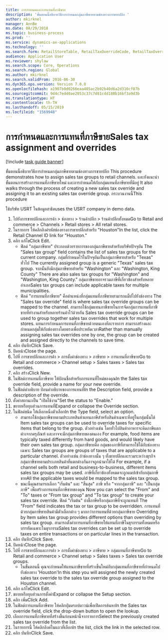 ```yaml
---
title: การกำหนดและการแทนที่ภาษีขาย
description: 'ขั้นตอนนี้อธิบายวิธีการกำหนดกลุ่มภาษีขายตามช่องทางการขายปลีก '
author: mkirknel
manager: AnnBe
ms.date: 08/29/2018
ms.topic: business-process
ms.prod: ''
ms.service: dynamics-ax-applications
ms.technology: ''
ms.search.form: RetailStoreTable, RetailTaxOverrideCode, RetailTaxOverrideGroup
audience: Application User
ms.reviewer: shylaw
ms.search.scope: Core, Operations
ms.search.region: Global
ms.author: mkirknel
ms.search.validFrom: 2016-06-30
ms.dyn365.ops.version: Version 7.0.0
ms.openlocfilehash: a1907b0d0266eaa405ac2b92b40d6a2d310cf07b
ms.sourcegitcommit: 9d4c7edd0ae2053c37c7d81cdd180b16bf3a9d3b
ms.translationtype: HT
ms.contentlocale: th-TH
ms.lasthandoff: 05/15/2019
ms.locfileid: "1569948"
---
```

# <a name="sales-tax-assignment-and-overrides"></a><span data-ttu-id="cd2fc-103">การกำหนดและการแทนที่ภาษีขาย</span><span class="sxs-lookup"><span data-stu-id="cd2fc-103">Sales tax assignment and overrides</span></span>

[!include [task guide banner](../../includes/task-guide-banner.md)]

<span data-ttu-id="cd2fc-104">ขั้นตอนนี้อธิบายวิธีการกำหนดกลุ่มภาษีขายตามช่องทางการขายปลีก </span><span class="sxs-lookup"><span data-stu-id="cd2fc-104">This procedure demonstrates how to assign sales tax groups to retail channels.</span></span> <span data-ttu-id="cd2fc-105">และยังแนะนำขั้นตอนการสร้างการแทนที่ภาษีขายใหม่ และการกำหนดให้กับกลุ่มแทนที่ภาษีขายที่มีอยู่ </span><span class="sxs-lookup"><span data-stu-id="cd2fc-105">It also walks through the process of creating a new sales tax override and assigning it to an existing sales tax override group.</span></span> <span data-ttu-id="cd2fc-106">กระบวนงานนี้</span><span class="sxs-lookup"><span data-stu-id="cd2fc-106">This procedure</span></span>

<span data-ttu-id="cd2fc-107">ใช้บริษัท USRT ในข้อมูลสาธิต</span><span class="sxs-lookup"><span data-stu-id="cd2fc-107">uses the USRT company in demo data.</span></span>

1. <span data-ttu-id="cd2fc-108">ไปยังการขายปลีกและการค้า > ช่องทาง > ร้านค้าปลีก > ร้านค้าปลีกทั้งหมด</span><span class="sxs-lookup"><span data-stu-id="cd2fc-108">Go to Retail and commerce > Channels > Retail stores > All retail stores.</span></span>
2. <span data-ttu-id="cd2fc-109">ในรายการ ให้คลิกลิงค์รหัสช่องทางการขายปลีกสำหรับ "Houston"</span><span class="sxs-lookup"><span data-stu-id="cd2fc-109">In the list, click the Retail Channel ID link for "Houston."</span></span>
3. <span data-ttu-id="cd2fc-110">คลิก แก้ไข</span><span class="sxs-lookup"><span data-stu-id="cd2fc-110">Click Edit.</span></span>
    * <span data-ttu-id="cd2fc-111">ฟิลด์ "กลุ่มภาษีขาย" ประกอบด้วยรายการของกลุ่มภาษีขายสำหรับบริษัทปัจจุบัน </span><span class="sxs-lookup"><span data-stu-id="cd2fc-111">The "Sales tax group" field contains the list of sales tax groups for the current company.</span></span> <span data-ttu-id="cd2fc-112">กลุ่มที่กำหนดไว้ในปัจจุบันเป็นกลุ่มภาษีขายสำหรับ "Texas" ทั่วไป </span><span class="sxs-lookup"><span data-stu-id="cd2fc-112">The currently assigned group is a generic "Texas" sales tax group.</span></span> <span data-ttu-id="cd2fc-113">จากนั้นยังมีกลุ่มภาษีขายสำหรับ "Washington" และ "Washington, King County" </span><span class="sxs-lookup"><span data-stu-id="cd2fc-113">There are also sales tax groups for "Washington" and "Washington, King County."</span></span> <span data-ttu-id="cd2fc-114">กลุ่มภาษีขายอาจรวมภาษีที่เกี่ยวข้องสำหรับหลายอำเภอ</span><span class="sxs-lookup"><span data-stu-id="cd2fc-114">Sales tax groups can include applicable taxes for multiple municipalities.</span></span>  
    * <span data-ttu-id="cd2fc-115">ฟิลด์ "การแทนที่ภาษีขาย" คือตำแหน่งที่กลุ่มแทนที่ภาษีขายสามารถแม็ปไปยังช่องทาง </span><span class="sxs-lookup"><span data-stu-id="cd2fc-115">The "Sales tax override" field is where sales tax override groups can be mapped to the channel.</span></span> <span data-ttu-id="cd2fc-116">สามารถใช้กลุ่มแทนภาษีขายในการจัดกลุ่มการแทนที่ภาษีขายที่ทำงานสำหรับหลายร้านค้าไว้ด้วยกัน </span><span class="sxs-lookup"><span data-stu-id="cd2fc-116">Sales tax override groups can be used to group together sales tax overrides that work for multiple stores.</span></span> <span data-ttu-id="cd2fc-117">แทนการกำหนดการแทนที่ภาษีขายด้วยตนเองทีละรายการ สามารถสร้างและกำหนดกลุ่มให้กับช่องทางโดยตรงเพื่อประหยัดเวลา</span><span class="sxs-lookup"><span data-stu-id="cd2fc-117">Rather than manually assigning sales tax overrides one by one, the group can be created and assigned directly to the channels to save time.</span></span>  
4. <span data-ttu-id="cd2fc-118">คลิก บันทึก</span><span class="sxs-lookup"><span data-stu-id="cd2fc-118">Click Save.</span></span>
5. <span data-ttu-id="cd2fc-119">ปิดหน้า</span><span class="sxs-lookup"><span data-stu-id="cd2fc-119">Close the page.</span></span>
6. <span data-ttu-id="cd2fc-120">ไปที่ การขายปลีกและการค้า > การตั้งค่าช่องทาง > ภาษีขาย > การแทนที่ภาษีขาย</span><span class="sxs-lookup"><span data-stu-id="cd2fc-120">Go to Retail and commerce > Channel setup > Sales taxes > Sales tax overrides.</span></span>
7. <span data-ttu-id="cd2fc-121">คลิก สร้าง</span><span class="sxs-lookup"><span data-stu-id="cd2fc-121">Click New.</span></span>
8. <span data-ttu-id="cd2fc-122">ในฟิลด์การแทนที่ภาษีขาย ให้ป้อนชื่อสำหรับการแทนที่ใหม่ของคุณ</span><span class="sxs-lookup"><span data-stu-id="cd2fc-122">In the Sales tax override field, provide a name for your new override.</span></span>
9. <span data-ttu-id="cd2fc-123">ในฟิลด์คำอธิบาย ป้อนคำอธิบายของการแทนที่</span><span class="sxs-lookup"><span data-stu-id="cd2fc-123">In the Description field, provide a description of the override.</span></span>
10. <span data-ttu-id="cd2fc-124">ตั้งค่าสถานะเป็น "เปิดใช้งาน"</span><span class="sxs-lookup"><span data-stu-id="cd2fc-124">Set the status to "Enable."</span></span>
11. <span data-ttu-id="cd2fc-125">ขยายหรือยุบส่วนการแทนที่</span><span class="sxs-lookup"><span data-stu-id="cd2fc-125">Expand or collapse the Override section.</span></span>
12. <span data-ttu-id="cd2fc-126">ในฟิลด์ชนิด ให้เลือกหนึ่งตัวเลือก</span><span class="sxs-lookup"><span data-stu-id="cd2fc-126">In the Type field, select an option.</span></span>
    * <span data-ttu-id="cd2fc-127">สามารถใช้กลุ่มภาษีขายตามประเภทสินค้าแทนภาษีสำหรับสินค้าเฉพาะที่อยู่ในกลุ่มนั้นได้ </span><span class="sxs-lookup"><span data-stu-id="cd2fc-127">Item sales tax groups can be used to override taxes for specific items that belong to the group.</span></span> <span data-ttu-id="cd2fc-128">ตัวอย่างเช่น โดยทั่วไปสินค้าอาหารจะคิดภาษีแตกต่างจากครุภัณฑ์ และอาจจะมีกลุ่มภาษีขายของตนเอง </span><span class="sxs-lookup"><span data-stu-id="cd2fc-128">For example, food items are typically taxed differently from hard goods, and would likely have their own sales tax group.</span></span>     <span data-ttu-id="cd2fc-129">กลุ่มภาษีขายคือ กลุ่มของภาษีที่สามารถใช้ได้กับช่องทางเฉพาะ </span><span class="sxs-lookup"><span data-stu-id="cd2fc-129">Sales tax groups are groups of taxes that are applicable to a particular channel.</span></span> <span data-ttu-id="cd2fc-130">ตัวอย่างเช่น ถ้าช่องทางนั้น ๆ ทั้งขายปลีกและรวมระหว่างธุรกิจ กลุ่มภาษีขายตามประเภทสินค้าที่แตกต่างกันอาจถูกนำมาใช้ได้ </span><span class="sxs-lookup"><span data-stu-id="cd2fc-130">For example, if a channel sells both retail and business-to-business, different items sales tax groups may be used.</span></span> <span data-ttu-id="cd2fc-131">ภาษีที่เกี่ยวข้องทั้งหมดจะถูกแมปเข้ากับกลุ่มภาษีขาย</span><span class="sxs-lookup"><span data-stu-id="cd2fc-131">All the applicable taxes would be mapped to the sales tax group.</span></span>  
    * <span data-ttu-id="cd2fc-132">ขณะนี้คุณสามารถเลือก "เริ่มต้น" และ "สิ้นสุด" ภาษี หรือ "จากกลุ่มภาษี" และ "เป็นกลุ่มภาษี" เพื่อสร้างการแทนที่ภาษีขายของคุณ </span><span class="sxs-lookup"><span data-stu-id="cd2fc-132">Now you can select the "From" and "To" taxes or "From tax group" and "To tax group" to create your sales tax override.</span></span>    <span data-ttu-id="cd2fc-133">ฟิลด์ "เริ่มต้น" บ่งชี้ภาษีหรือกลุ่มภาษีที่จะถูกแทนที่ </span><span class="sxs-lookup"><span data-stu-id="cd2fc-133">The "From" field indicates the tax or tax group to be overridden.</span></span> <span data-ttu-id="cd2fc-134">การแทนที่ด้วยกลุ่มภาษีขายสินค้ามีตัวเลือกต่าง ๆ มากกว่าการแทนที่ด้วยกลุ่มภาษีขาย </span><span class="sxs-lookup"><span data-stu-id="cd2fc-134">Overriding by Item sales tax group provides different options than overriding by sales tax group.</span></span>    <span data-ttu-id="cd2fc-135">สามารถตั้งค่าการแทนที่ภาษีขายให้แทนที่ภาษีในธุรกรรมทั้งหมดหรือบรรทัดเฉพาะในธุรกรรม</span><span class="sxs-lookup"><span data-stu-id="cd2fc-135">Sales tax overrides can be set up to override taxes on entire transactions or on particular lines in the transaction.</span></span>  
13. <span data-ttu-id="cd2fc-136">คลิก บันทึก</span><span class="sxs-lookup"><span data-stu-id="cd2fc-136">Click Save.</span></span>
14. <span data-ttu-id="cd2fc-137">ปิดหน้า</span><span class="sxs-lookup"><span data-stu-id="cd2fc-137">Close the page.</span></span>
15. <span data-ttu-id="cd2fc-138">ไปที่ การขายปลีกและการค้า > การตั้งค่าช่องทาง > ภาษีขาย > กลุ่มแทนที่ภาษีขาย</span><span class="sxs-lookup"><span data-stu-id="cd2fc-138">Go to Retail and commerce > Channel setup > Sales taxes > Sales tax override groups.</span></span>
    * <span data-ttu-id="cd2fc-139">ในขั้นตอนนี้ คุณจะกำหนดให้แทนภาษีขายที่สร้างขึ้นใหม่กับกลุ่มแทนที่ภาษีขายที่กำหนดไปยังช่องทาง 'Houston'</span><span class="sxs-lookup"><span data-stu-id="cd2fc-139">In this step you will assigned the newly created sales tax override to the sales tax override group assigned to the Houston channel.</span></span>  
16. <span data-ttu-id="cd2fc-140">คลิก แก้ไข</span><span class="sxs-lookup"><span data-stu-id="cd2fc-140">Click Edit.</span></span>
17. <span data-ttu-id="cd2fc-141">ขยายหรือยุบส่วนการตั้งค่า</span><span class="sxs-lookup"><span data-stu-id="cd2fc-141">Expand or collapse the Setup section.</span></span>
18. <span data-ttu-id="cd2fc-142">คลิก เพิ่ม</span><span class="sxs-lookup"><span data-stu-id="cd2fc-142">Click Add.</span></span>
19. <span data-ttu-id="cd2fc-143">ในฟิลด์การแทนที่ภาษีขาย ให้คลิกปุ่มดรอปดาวน์เพื่อเปิดการค้นหา</span><span class="sxs-lookup"><span data-stu-id="cd2fc-143">In the Sales tax override field, click the drop-down button to open the lookup.</span></span>
20. <span data-ttu-id="cd2fc-144">เลือกการแทนที่ภาษีขายที่สร้างขึ้นก่อนหน้านี้จากรายการ</span><span class="sxs-lookup"><span data-stu-id="cd2fc-144">Select the previously created sales tax override from the list.</span></span>
21. <span data-ttu-id="cd2fc-145">ในรายการนี้ ให้คลิกลิงค์ในแถวที่เลือก</span><span class="sxs-lookup"><span data-stu-id="cd2fc-145">In the list, click the link in the selected row.</span></span>
22. <span data-ttu-id="cd2fc-146">คลิก บันทึก</span><span class="sxs-lookup"><span data-stu-id="cd2fc-146">Click Save.</span></span>

